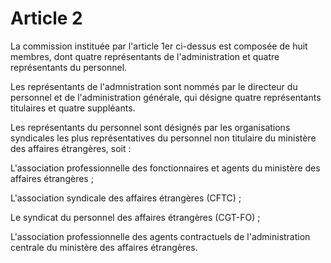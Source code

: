 # Article 2

La commission instituée par l'article 1er ci-dessus est composée de huit membres, dont quatre représentants de l'administration et quatre représentants du personnel.

Les représentants de l'admnistration sont nommés par le directeur du personnel et de l'administration générale, qui désigne quatre représentants titulaires et quatre suppléants.

Les représentants du personnel sont désignés par les organisations syndicales les plus représentatives du personnel non titulaire du ministère des affaires étrangères, soit :

L'association professionnelle des fonctionnaires et agents du ministère des affaires étrangères ;

L'association syndicale des affaires étrangères (CFTC) ;

Le syndicat du personnel des affaires étrangères (CGT-FO) ;

L'association professionnelle des agents contractuels de l'administration centrale du ministère des affaires étrangères.
